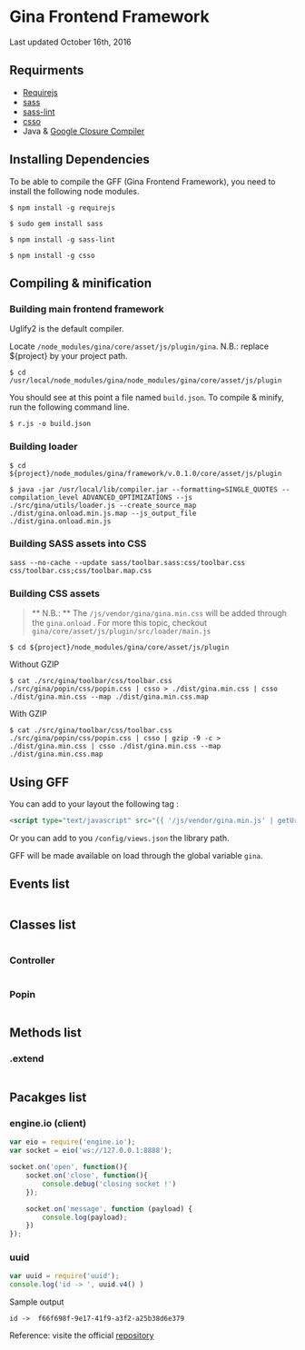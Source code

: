 # Gina Frontend Framework

Last updated October 16th, 2016

## Requirments

- [Requirejs](http://requirejs.org/)
- [sass](http://sass-lang.com/install)
- [sass-lint](https://www.npmjs.com/package/sass-lint)
- [csso](https://github.com/css/csso)
- Java & [Google Closure Compiler](https://developers.google.com/closure/compiler/)


## Installing Dependencies
To be able to compile the GFF (Gina Frontend Framework), you need to install the following node modules.

```tty
$ npm install -g requirejs
```
```tty
$ sudo gem install sass
```
```tty
$ npm install -g sass-lint
```

```tty
$ npm install -g csso
```


## Compiling & minification

### Building main frontend framework
Uglify2 is the default compiler.

Locate `/node_modules/gina/core/asset/js/plugin/gina`.
N.B.: replace ${project} by your project path.

```tty
$ cd /usr/local/node_modules/gina/node_modules/gina/core/asset/js/plugin
```

You should see at this point a file named `build.json`.
To compile & minify, run the following command line.

```tty
$ r.js -o build.json
```

### Building loader

```tty
$ cd ${project}/node_modules/gina/framework/v.0.1.0/core/asset/js/plugin
```

```tty
$ java -jar /usr/local/lib/compiler.jar --formatting=SINGLE_QUOTES --compilation_level ADVANCED_OPTIMIZATIONS --js ./src/gina/utils/loader.js --create_source_map ./dist/gina.onload.min.js.map --js_output_file ./dist/gina.onload.min.js
```

### Building SASS assets into CSS
```tty
sass --no-cache --update sass/toolbar.sass:css/toolbar.css css/toolbar.css;css/toolbar.map.css
```

### Building CSS assets

> ** N.B.: ** The <LINK> `/js/vendor/gina/gina.min.css` will be added through the 
 `gina.onload` <event>.
 For more this topic, checkout `gina/core/asset/js/plugin/src/loader/main.js`

```tty
$ cd ${project}/node_modules/gina/core/asset/js/plugin
```

Without GZIP

```tty
$ cat ./src/gina/toolbar/css/toolbar.css ./src/gina/popin/css/popin.css | csso > ./dist/gina.min.css | csso ./dist/gina.min.css --map ./dist/gina.min.css.map
```
With GZIP
```tty
$ cat ./src/gina/toolbar/css/toolbar.css ./src/gina/popin/css/popin.css | csso | gzip -9 -c > ./dist/gina.min.css | csso ./dist/gina.min.css --map ./dist/gina.min.css.map
```



## Using GFF

You can add to your layout the following tag :
```html
<script type="text/javascript" src="{{ '/js/vendor/gina.min.js' | getUrl() }}"></script>
```

Or you can add to you `/config/views.json` the library path.

GFF will be made available on load through the global variable `gina`.

## Events list

```javascript


```

## Classes list
```javascript


```

### Controller

```javascript


```

### Popin

```javascript


```

## Methods list

### .extend
```javascript


```


## Pacakges list

### engine.io (client)
```javascript
var eio = require('engine.io');
var socket = eio('ws://127.0.0.1:8888');

socket.on('open', function(){
    socket.on('close', function(){
        console.debug('closing socket !')
    });

    socket.on('message', function (payload) {
        console.log(payload);
    })
});
```

### uuid
```javascript
var uuid = require('uuid');
console.log('id -> ', uuid.v4() )
```
Sample output
```tty
id ->  f66f698f-9e17-41f9-a3f2-a25b38d6e379
```
Reference: visite the official [repository](https://github.com/broofa/node-uuid)


